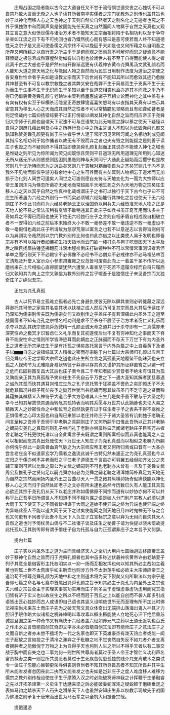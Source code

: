 <!-- { "loadSidebar": true } -->
　　庄周战国之隐者能以古今之大道自任又不甘于流俗悯世道交丧之心独切不可以自禁乃敢大言而无惭之人也子读其所著南华实儒者之宗门犹教外之别传也盖其旨也妙于以神化而移人心之天也神之于天则自然矣自然者天之别名化之无迹者也究之不外于慎独致中和而冥声臭是彼固能先任天真之自然而同人物冥于自然之天真也又观其立言之意大似愤世儒与诸治方术者不能知天立宗而相将陷于名相功利以至于争夺杀害如江流之日下有不可挽回也者乃慨然抚心而有感曰是恶可使若而人终不知道德性天之宗乎是又恶可使吾儒之真宗终不可以挽回乎夫如是也又何所藉之以自明吾之所存又何所藉之以自行吾之所主乎于是俯而观之愤焉愈不可解仰而思之疑焉愈不能释愤疑之极忽若成然寐惺然觉如有以自慰也於戏世未有不至于自得而能使人得之者此真千古之大惑也于是俨然曰自开辟渐远更有伏羲神农黄帝尧舜禹汤文武孔颜若而人能知大道之原天地之化与能因人物之自然而为民生日用制作法度为道治之宗使之各安身世性命者乎夫如是设教立宗而天下后世尚有不能知其所以而愈效其迹乃愈敝其神甚至有不可复以教宗救挽之者其弊又安在哉弊不生于简易而生于支离不生于无为而生于生事不生于无识而生于多知以至于世道交相丧也盍亦追其本而救之乎乃不得已仍借羲黄尧舜孔颜与老聃许由壶列杨墨惠施诸子互相立论而神化之其中盖有主有宾有权有实至于纵横杀活隐显正奇放肆诡诞喜笑怒骂有以直指其天真有以曲示其密意其为移出人心之天而成其自然之性者不可以常情臆见领略而且有如聋如瞽者是何足怪哉内七篇抑扬错综要不过正打傍敲以阐发其神化自然之旨而归应帝王于尧舜归大宗师于孔颜也自谓天下沉浊不可与庄语故为此无端崖之辞以移之使天下疑怪以自得之则庶几藉此明吾心中之所存行吾心中之所主耳世人不知以为诋毁尧舜孔颜又孰知称赞尧舜孔颜更有尚于庄生者乎世人泥于常所习见常所习闻之名相功利或见闻其指斥名相功利于始作俑者以故无有不毁而弃之者也夫有毁之则能疑之是则善于读庄子也毁之而不疑则终不得其旨即使尧舜孔颜复起而正其说亦不能使入神化之域也是惟疑之则所见为惊所闻为荧见闻既惊且荧则平日道理无所用道理无所用则心知迷无所从迷无所从则惑惑则困困则愚愚则神与天冥同乎大通此正疑始而后撄宁也是故冥则几于无所待而天为之逍遥矣冥则几于丧我对耦而物自为之齐矣冥则几于内不见我外不见物而恢恢乎游刃有余地中心之生可养而有主矣冥则人物相忘于道术而无加损于治化则人间世可适矣人间世之可游则德自充符与天地变化为一而为大宗师以应帝王虽则浑沌为倏忽所凿亦无死地而常超超乎天地生死之外为天地万物之宗矣庄生移人心之天以冥乎自然之性真神化哉或谓庄子之书可以独行于天下古今也乎曰不可庄生所著虽为六经之外别行一书而实必须辅六经始能行其神化之旨也使天下无六经则庄子不作此书而将为六经矣老聃云正以治国奇以用兵夫六经皆准天地人物之正是天地人伦不易之常法虽稍有变皆不敢稍违其正此庄子如兵书虽正奇互用而法多主于奇如兵之不得已而用也使天下绝无六经独行庄子之言则自相矛盾自相成毁自相破立者不一安得如六经之前后本末始终大小不敢一毫参差不敢一毫违逆不敢一毫虚设不敢一毫假借也哉此庄子所谓故为悠谬荒唐以寓言之也若不以意逆志以言得旨则何可以为典则功令哉然则以宗门教外别传比何也曰此亦借之以比类使人易于发明也即吾宗亦有不可以独行者如佛初生指天指地而云门欲一棒打杀与狗子吃贵图天下太平及后之瞬目扬眉拈锤竖拂翻筋斗滚木毬推倒床打破镜种种不可以常情常事测识者若但单举之而行则天下不必殿宇不必佛像不必经书不必僧众不必戒律亦不必马祖丛林百丈清规及升堂入室示众小参肃肃雍雍之仪范皆可废矣此向上一着盖千圣不传所以达磨初来东土斥相指心直得面壁犹然六遭受人毒害至于死若不遗履空椁而自将只履西归又孰知其为向上之宗又孰信为教外别传之旨乎噫吾于是独惜庄子未见吾宗而又独奇庄子之绝似吾宗。

　　正庄为尧孔真孤

　　古人以死节易立孤难立孤者必先亡身避仇使彼无隙以肆其害则必转徙藏之深远莽渺托其可倚之家易其名变其状以扶植之成人然后乃可复其宗而昌大其后予读庄子乃深知为儒宗别传夫既为儒宗矣何又欲别传之乎盖庄子有若深痛此内圣外王之道至战国儒者不知有尧孔之宗惟名相功利是求不至杀夺不餍至于治方术者窃仁义礼乐而杀夺以丧乱其统宗使尧舜危微精一孔颜至诚天命之道并归于杀夺即有一二真儒亦未深究性命之极冥才识智虑仁义礼乐而复其初遂使后世不复有穷神知化之事而天下脊脊不能安性命之情则所学皆滞迹耳而此嫡血之正脉孤而不存天下万世下有为内圣外王之道者无所宗承庄生于是有托孤之惧矣故托寓言于内外杂篇之中上自羲黄下及诸子以▆▆自恣之说错综其天人精微之密而存宗脉于内七篇以大宗师归孔颜以应帝王归尧舜应帝王之学即大宗师之道也此庄生所立言之真孤虽天地覆坠不能昧灭也夫立孤之人视殉节为尤难隐身易状转徙于莽渺以存其真又谨护其所证非直寄之以避一时之危而已固将图复昌大其后也庄子至今且二千年知者固少赏音者不绝未有谓其为孤又孰能亲正其为真孤哉予笑曰庄生不先自云乎万世之下一遇大圣知其解者犹旦暮遇之诚危其孤而快其遇耳岂惟庄生危之孔子思托寄于狂狷盖不啻危之矣即颜氏子不夭犹危其孤况并颜子死矣丧予之恸万世犹当共悲痛而思其故虽圣门不乏守道之贤而殚其蕴抉其微精义入神符乎大道合乎大方恐难其人庄生几是矣予虽不敢与于大圣之列幸今已知其解故快其遇而转危其孤特表而明其系愿与万世共认此嫡脉也夫论大易之精微天人之妙密性命之中和位育之自然孰更有过于庄生者乎予之表系不得不亟推之正惧儒者之心印太孤也曰自周已来皆以老庄并称庄子于诸大圣皆有讥刺独于老聃无间言至称之吾师乎吾师乎非老聃之真嗣则庄子又何所嗣乎曰惟此吾所以正其非老聃之嫡嗣实尧孔之真孤何则孔子尝问礼于老聃亦尝屡称曰吾闻诸老聃庄子目空万古者舍老聃之不托更欲托谁以自全此寓言乎夫既谓之寓则所寓相似而非真也能寓之人岂可以相似而忘其真出处哉使天下万世无人知庄子为尧孔真孤而以相似之老聃为所嗣亦何愧乎然此一副真骨血真气脉之为大宗师应帝王者又何所归焉或曰昔有一大圣亦尝言老庄全不似道家玄学乃儒者之逸流此诚千古特见然未遽正之为尧孔真孤也今以庄归之于儒亦何不并老而归之乎曰老子道德五千言虽亦可羽翼五经但如齐太公之夹辅王室则可若以比鲁之周公为文武之嫡嗣则不可也老聃亦未曾有一言及于尧舜文武周公及推孔子之贤何足以嗣尧舜亦何必为尧舜之嗣老聃之语浑雄简朴真足为天地无为自然之宗然而阐扬内圣外王之旨曲尽天人一贯之微其纵横抑扬奇倔痛快能以神化移人心之天而归于自然处即老子之文亦有所未逮也虽然今历数已久有人能正其真孤必欲还其宗于尧孔仍从天下以老庄并称如儒佛原不同宗而道有以妙协亦何不可以并称乎此正吾平日所谓世人不知道不同不相为谋之语是破人分门别户实教人必须以道大同于天下使天下之不同者皆相谋于大同之道始不使异端之终为异端也使异端之终为异端此圣人不能以道大同于天下之过矣使能同之则天地日月四时鬼神无不与之合也又何更有不同者乎此吾不忍天下人负庄子立言标宗之意以弃为无用而自失其天人自然之道也时予倚杖灵山偶与不二社诸子谈及庄生之秘曹子请为快提以晓未悟故提此托孤以正其别传即有谓予借庄子自为托孤与自为正孤谓非庄子之本旨予又何辞。

　　提内七篇

　　庄子实以内圣外王之道为主而具经济天人之全机大用内七篇始逍遥终应帝王盖妙于移神化自然之旨而归于尧舜孔颜者也其中虽多称述伏羲神农黄帝许由老聃壶子列子其意全是借客形主托权明实以一抑一扬而互相发挥也何以知其所必主哉如主羲黄也则属上世不太荒唐乎如主聃壶也则涉方外不太渺荡乎如必欲主大宗师应帝王之道治苟不推尊尧舜孔颜为天地中和之主则道术将为天下裂矣又何所取法以为宗乎是吾即七篇之命名与七篇中首尾出尧舜孔颜之旨予知其必主于尧孔为内圣外王之宗也夫六经之宗旨全主于实理实事实功实用而庄子则多主于虚理虚事虚功虚用而究其指归皆有济于实义也以故庄生之所以不经而冠于百氏之上以能自创而不袭人即多引成语皆出匠心独妙而古人成语即自己语也其竖义设喻绝世所无而至理有所不加此时佛法禅宗尚未来东土而庄子先为之破天荒文具众体奇出无端排山荡海出鬼入神其才力胆识手眼作略大似诸祖之机锋棒喝以毒攻毒以橛出橛能使人立地死心汗下绝后重苏诚震旦国之第一种奇书又有痛快于六经者盖六经如养元气之药以王道无近功也百氏之作未必立言皆能自创其奇即文字亦未必皆能自创其法即有能师庄子之意法庄子之文而自新之者亦未尝不擅场为一代之名家也即天下英雄豪杰有泼天热血者或能一闻庄子超放之言如投之于清冷之渊弃之于秕糠之地不觉丧然自失反不如兀者介者支离者拥肿者之能傲倪于万物之上为自得乎天也何则人生之所以不得乎天者以有二事交战于胸中而自失之也二事为何一则世所共尊尚者莫过于圣人帝王才智仁义功利声名富贵禄寿之类一则世所共畏恶者莫过于生死疾苦忧患孤独贫贱介兀支离散木之类试令一读庄子忽能心目顿更荣辱俱丧则尊尚者不知其所尊畏恶者不知其所畏并其平生所未能省发者忽因丧此二执而又能省发之也夫如是岂非庄子之度人难度移人难移为儒宗之教外别传哉设使庄子生于摩腾入汉之时必能破冥谛神我之计挥鞭于生肇融睿之先以开拓圣谛第一义矣生于达磨来梁之后必能破委蛇浑沌之疑蜕颖于磨砖垂足之表如马驹之踏杀天下人石头之滑杀天下人也虽然安知庄生非以权教示现故先于战国为佛法之前矛复于唐宋而出世为马石辈之以全机大用振吾宗哉。

　　提逍遥游

